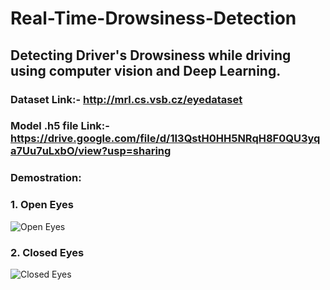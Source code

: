 # Real-Time-Drowsiness-Detection
## Detecting Driver's Drowsiness while driving using computer vision and Deep Learning.

### Dataset Link:- http://mrl.cs.vsb.cz/eyedataset

### Model .h5 file Link:- https://drive.google.com/file/d/1I3QstH0HH5NRqH8F0QU3yqa7Uu7uLxbO/view?usp=sharing

### Demostration:
### 1. Open Eyes

  
![Open Eyes](https://github.com/poonam1261/Real-Time-Drowsiness-Detection-/blob/main/Screenshot%20(133).png)

### 2. Closed Eyes


![Closed Eyes](https://github.com/poonam1261/Real-Time-Drowsiness-Detection-/blob/main/Screenshot%20(135).png)
